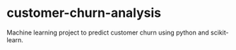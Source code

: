 # customer-churn-analysis
Machine learning project to predict customer churn using python and scikit-learn.

